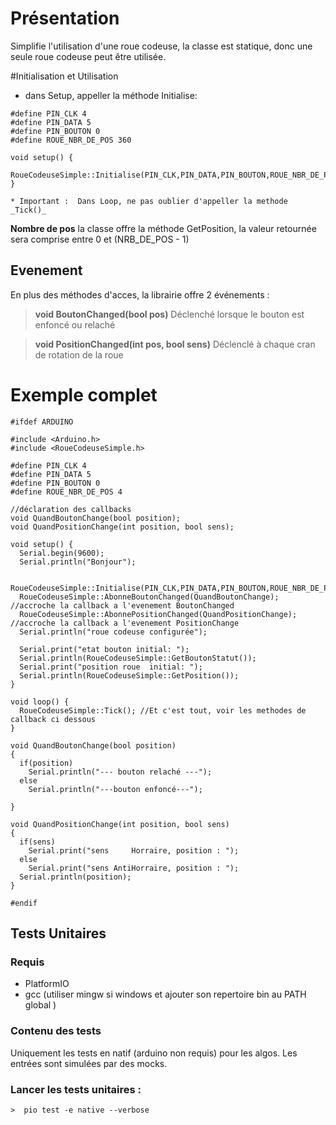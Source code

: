 # Présentation

Simplifie l'utilisation d'une roue codeuse, la classe est statique, donc une seule roue codeuse peut être utilisée.

#Initialisation et Utilisation

* dans Setup, appeller la méthode Initialise: 
```
#define PIN_CLK 4
#define PIN_DATA 5
#define PIN_BOUTON 0
#define ROUE_NBR_DE_POS 360

void setup() {
  RoueCodeuseSimple::Initialise(PIN_CLK,PIN_DATA,PIN_BOUTON,ROUE_NBR_DE_POS);
}

* Important :  Dans Loop, ne pas oublier d'appeller la methode _Tick()_

```
**Nombre de pos**
la classe offre la méthode GetPosition, la valeur retournée sera comprise entre 0 et (NRB_DE_POS - 1)

## Evenement
En plus des méthodes d'acces, la librairie offre 2 événements  :

> **void BoutonChanged(bool pos)**
Déclenché lorsque le bouton est enfoncé ou relaché

> **void PositionChanged(int pos, bool sens)**
Déclenclé à chaque cran de rotation de la roue

# Exemple complet
```
#ifdef ARDUINO

#include <Arduino.h>
#include <RoueCodeuseSimple.h>

#define PIN_CLK 4
#define PIN_DATA 5
#define PIN_BOUTON 0
#define ROUE_NBR_DE_POS 4

//déclaration des callbacks
void QuandBoutonChange(bool position);
void QuandPositionChange(int position, bool sens);

void setup() {
  Serial.begin(9600);
  Serial.println("Bonjour");

  RoueCodeuseSimple::Initialise(PIN_CLK,PIN_DATA,PIN_BOUTON,ROUE_NBR_DE_POS);
  RoueCodeuseSimple::AbonneBoutonChanged(QuandBoutonChange); //accroche la callback a l'evenement BoutonChanged
  RoueCodeuseSimple::AbonnePositionChanged(QuandPositionChange); //accroche la callback a l'evenement PositionChange
  Serial.println("roue codeuse configurée");
  
  Serial.print("etat bouton initial: ");
  Serial.println(RoueCodeuseSimple::GetBoutonStatut());
  Serial.print("position roue  initial: ");
  Serial.println(RoueCodeuseSimple::GetPosition());
}

void loop() {
  RoueCodeuseSimple::Tick(); //Et c'est tout, voir les methodes de callback ci dessous
}

void QuandBoutonChange(bool position)
{
  if(position)
    Serial.println("--- bouton relaché ---");
  else
    Serial.println("---bouton enfoncé---");
  
}

void QuandPositionChange(int position, bool sens)
{
  if(sens)
    Serial.print("sens     Horraire, position : ");
  else
    Serial.print("sens AntiHorraire, position : ");
  Serial.println(position);
}

#endif
```


## Tests Unitaires

### Requis
* PlatformIO
* gcc (utiliser mingw si windows et ajouter son repertoire bin au PATH global )

### Contenu des tests

Uniquement les tests en natif (arduino non requis) pour les algos. Les entrées sont simulées par des mocks.

### Lancer les tests unitaires :
```
>  pio test -e native --verbose
```
